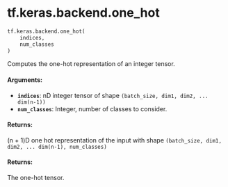 <div itemscope itemtype="http://developers.google.com/ReferenceObject">
<meta itemprop="name" content="tf.keras.backend.one_hot" />
<meta itemprop="path" content="Stable" />
</div>

# tf.keras.backend.one_hot

``` python
tf.keras.backend.one_hot(
    indices,
    num_classes
)
```

Computes the one-hot representation of an integer tensor.

#### Arguments:

* <b>`indices`</b>: nD integer tensor of shape
        `(batch_size, dim1, dim2, ... dim(n-1))`
* <b>`num_classes`</b>: Integer, number of classes to consider.


#### Returns:

(n + 1)D one hot representation of the input
with shape `(batch_size, dim1, dim2, ... dim(n-1), num_classes)`


#### Returns:

The one-hot tensor.
